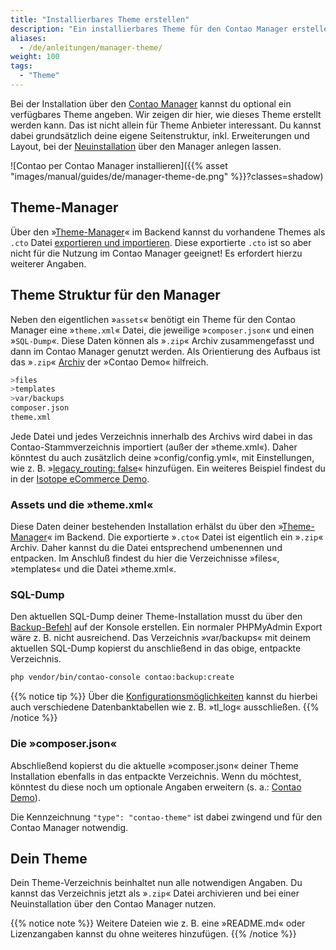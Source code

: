 ```yaml
---
title: "Installierbares Theme erstellen"
description: "Ein installierbares Theme für den Contao Manager erstellen."
aliases:
  - /de/anleitungen/manager-theme/
weight: 100
tags: 
  - "Theme"
---
```



Bei der Installation über den [Contao Manager](/de/installation/contao-manager/) kannst du optional ein verfügbares Theme angeben.
Wir zeigen dir hier, wie dieses Theme erstellt werden kann. Das ist nicht allein für Theme Anbieter interessant. Du kannst dabei 
grundsätzlich deine eigene Seitenstruktur, inkl. Erweiterungen und Layout, bei der [Neuinstallation](/de/installation/contao-installieren/) 
über den Manager anlegen lassen.

![Contao per Contao Manager installieren]({{% asset "images/manual/guides/de/manager-theme-de.png" %}}?classes=shadow)


## Theme-Manager

Über den »[Theme-Manager](/de/theme-manager/)« im Backend kannst du vorhandene Themes als `.cto` Datei 
[exportieren und importieren](/de/theme-manager/themes-verwalten/). Diese exportierte `.cto` ist so aber nicht für die Nutzung im Contao Manager
geeignet! Es erfordert hierzu weiterer Angaben. 


## Theme Struktur für den Manager

Neben den eigentlichen »`assets`« benötigt ein Theme für den Contao Manager eine »`theme.xml`« Datei, die jeweilige »`composer.json`« und einen
»`SQL-Dump`«. Diese Daten können als »`.zip`« Archiv zusammengefasst und dann im Contao Manager genutzt werden. Als Orientierung des Aufbaus 
ist das »`.zip`« [Archiv](https://github.com/contao/contao-demo/tags) der »Contao Demo« hilfreich.

```bash
>files
>templates
>var/backups
composer.json
theme.xml
```

Jede Datei und jedes Verzeichnis innerhalb des Archivs wird dabei in das Contao-Stammverzeichnis importiert (außer der »theme.xml«). Daher könntest 
du auch zusätzlich deine »config/config.yml«, mit Einstellungen, wie z. B. »[legacy_routing: false](/de/seitenstruktur/website-startseite/#legacy-routing-modus)« hinzufügen. Ein weiteres Beispiel findest du in der [Isotope eCommerce Demo](https://github.com/isotope/isotope-demo).


### Assets und die »theme.xml«

Diese Daten deiner bestehenden Installation erhälst du über den »[Theme-Manager](/de/theme-manager/)« im Backend. Die exportierte
»`.cto`« Datei ist eigentlich ein »`.zip`« Archiv. Daher kannst du die Datei entsprechend umbenennen und entpacken. Im Anschluß
findest du hier die Verzeichnisse »files«, »templates« und die Datei »theme.xml«.


### SQL-Dump

Den aktuellen SQL-Dump deiner Theme-Installation musst du über den [Backup-Befehl](/de/cli/datenbank-backups/) auf der Konsole erstellen. Ein 
normaler PHPMyAdmin Export wäre z. B. nicht ausreichend. Das Verzeichnis »var/backups« mit deinem aktuellen SQL-Dump kopierst du 
anschließend in das obige, entpackte Verzeichnis.

```bash
php vendor/bin/contao-console contao:backup:create
```

{{% notice tip %}}
Über die [Konfigurationsmöglichkeiten](/de/cli/datenbank-backups/#konfigurationsmoeglichkeiten) kannst du hierbei auch verschiedene 
Datenbanktabellen wie z. B. »tl_log« ausschließen.
{{% /notice %}}


### Die »composer.json«

Abschließend kopierst du die aktuelle »composer.json« deiner Theme Installation ebenfalls in das entpackte Verzeichnis. Wenn du möchtest,
könntest du diese noch um optionale Angaben erweitern (s. a.: [Contao Demo](https://github.com/contao/contao-demo/blob/5.3.x/composer.json)).

Die Kennzeichnung `"type": "contao-theme"` ist dabei zwingend und für den Contao Manager notwendig.


## Dein Theme

Dein Theme-Verzeichnis beinhaltet nun alle notwendigen Angaben. Du kannst das Verzeichnis jetzt als »`.zip`« Datei archivieren und 
bei einer Neuinstallation über den Contao Manager nutzen.

{{% notice note %}}
Weitere Dateien wie z. B. eine »README.md« oder Lizenzangaben kannst du ohne weiteres hinzufügen.
{{% /notice %}}
